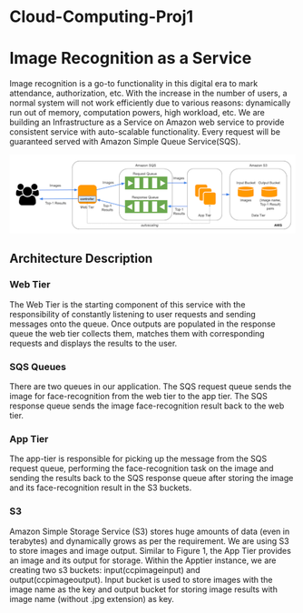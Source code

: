 # Cloud-Computing-Proj1
# Image Recognition as a Service

Image recognition is a go-to functionality in this digital era to mark attendance, authorization, etc. With the increase in the number of users, a normal system will not work efficiently due to various reasons: dynamically run out of memory, computation powers, high workload, etc. We are building an Infrastructure as a Service on Amazon web service to provide consistent service with auto-scalable functionality. Every request will be guaranteed served with Amazon Simple Queue Service(SQS).

![alt text](IAAS.png)


## Architecture Description
### Web Tier 
The Web Tier is the starting component of this service with the responsibility of constantly listening to user requests and sending messages onto the queue. Once outputs are populated in the response queue the web tier collects them, matches them with corresponding requests and displays the results to the user.

### SQS Queues
There are two queues in our application. The SQS request queue sends the image for face-recognition from the web tier to the app tier. The SQS response queue sends the image face-recognition result back to the web tier.

### App Tier 
The app-tier is responsible for picking up the message from the SQS request queue, performing the face-recognition task on the image and sending the results back to the SQS response queue after storing the image and its face-recognition result in the S3 buckets.
###  S3 
Amazon Simple Storage Service (S3) stores huge amounts of data (even in terabytes) and dynamically grows as per the requirement. We are using S3 to store images and image output. Similar to Figure 1, the App Tier provides an image and its output for storage. Within the Apptier instance, we are creating two s3 buckets: input(ccpimageinput) and output(ccpimageoutput). Input bucket is used to store images with the image name as the key and output bucket for storing image results with image name (without .jpg extension) as key. 


<!-- ### AWS Credentials
    Access key ID: AKIAQ2HI4V3WNTGN7OXI
    Secret access key: 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
    Region: US East (N. Virginia) us-east-1

### Web Tier URL
    - ec2-54-236-188-51.compute-1.amazonaws.com
    - http://54.236.188.51:5000/receive_image
    
### SQS Names
    Request Queue:
        - Name: sqs_request
        - Url: https://sqs.us-east-1.amazonaws.com/056322993900/sqs_request
    Response Queue:
        - Name: sqs_response
        - Url: https://sqs.us-east-1.amazonaws.com/056322993900/sqs_response

### S3 Bucket Names
    -Input Bucket: ccpimageinput
    -Output Bucket: ccpimageoutput


### Team:57
    Mani Sai Tejaswy Valluri (mvallur2@asu.edu)
    Pavan Mallina (pmallina@asu.edu)
    Takshshila Rawat (trawat2@asu.edu) -->

